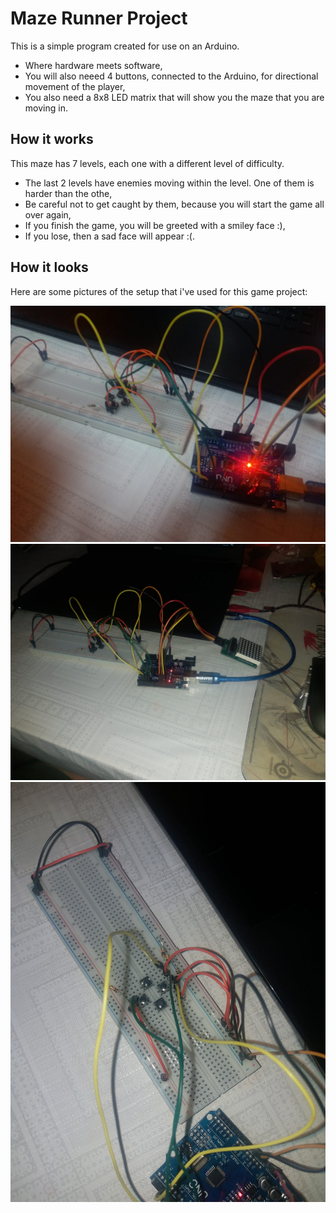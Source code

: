 # Maze Runner Project

This is a simple program created for use on an Arduino.
* Where hardware meets software,
* You will also neeed 4 buttons, connected to the Arduino, for directional movement of the player,
* You also need a 8x8 LED matrix that will show you the maze that you are moving in.

## How it works

This maze has 7 levels, each one with a different level of difficulty.
* The last 2 levels have enemies moving within the level. One of them is harder than the othe,
* Be careful not to get caught by them, because you will start the game all over again,
* If you finish the game, you will be greeted with a smiley face :), 
* If you lose, then a sad face will appear :(.

## How it looks

Here are some pictures of the setup that i've used for this game project:

![alt text](https://github.com/andrei-voia/maze_runner_project/blob/master/real%20pics/1074a26a-ee0b-4999-9c10-248ca5579516.jpg "maze")
![alt text](https://github.com/andrei-voia/maze_runner_project/blob/master/real%20pics/1f09e60a-35e2-4669-8576-9c863afc7f1e.jpg "maze")
![alt text](https://github.com/andrei-voia/maze_runner_project/blob/master/real%20pics/3ecc5066-868b-4447-91ce-8f5cced7458f.jpg "maze")
